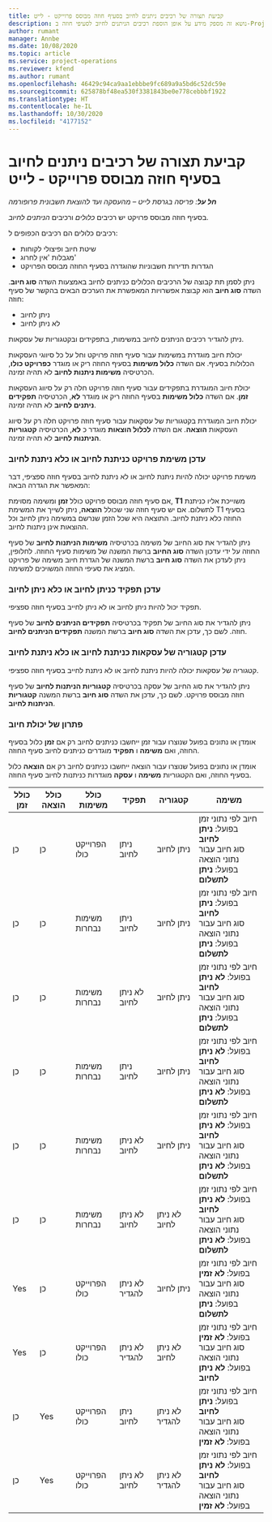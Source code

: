```yaml
---
title: קביעת תצורה של רכיבים ניתנים לחיוב בסעיף חוזה מבוסס פרוייקט - לייט
description: נושא זה מספק מידע על אופן הוספת רכיבים הניתנים לחיוב לסעיפי חוזה ב-Project Operations.
author: rumant
manager: Annbe
ms.date: 10/08/2020
ms.topic: article
ms.service: project-operations
ms.reviewer: kfend
ms.author: rumant
ms.openlocfilehash: 46429c94ca9aa1ebbbe9fc689a9a5bd6c52dc59e
ms.sourcegitcommit: 625878bf48ea530f3381843be0e778cebbbf1922
ms.translationtype: HT
ms.contentlocale: he-IL
ms.lasthandoff: 10/30/2020
ms.locfileid: "4177152"
---
```

# <a name="configure-chargeable-components-of-a-project-based-contract-line---lite"></a>קביעת תצורה של רכיבים ניתנים לחיוב בסעיף חוזה מבוסס פרוייקט - לייט

_**חל על**: פריסה בגרסת לייט – מהעסקה ועד להוצאת חשבונית פרופורמה_

בסעיף חוזה מבוסס פרויקט יש רכיבים *כלולים* ורכיבים *הניתנים לחיוב*.

רכיבים כלולים הם רכיבים הכפופים ל:

  - שיטת חיוב ופיצולי לקוחות
  - מגבלות 'אין לחרוג' 
  - הגדרות תדירות חשבוניות שהוגדרה בסעיף החוזה מבוסס הפרויקט

ניתן לסמן תת קבוצה של הרכיבים הכלולים כניתנים לחיוב באמצעות השדה **סוג חיוב**. השדה **סוג חיוב** הוא קבוצת אפשרויות המאפשרת את הערכים הבאים בהקשר של סעיף חוזה:

  - ניתן לחיוב
  - לא ניתן לחיוב

ניתן להגדיר רכיבים הניתנים לחיוב במשימות, בתפקידים ובקטגוריות של עסקאות.

יכולת חיוב מוגדרת במשימות עבור סעיף חוזה פרויקט וחל על כל סיווגי העסקאות הכלולות בסעיף. אם השדה **כלול משימות** בסעיף החוזה ריק או מוגדר **כפרויקט כולו**, הכרטיסיה **משימות ניתנות לחיוב** לא תהיה זמינה.

יכולת חיוב המוגדרת בתפקידים עבור סעיף חוזה פרויקט חלה רק על סיווג העסקאות **זמן**. אם השדה **כלול משימות** בסעיף החוזה ריק או מוגדר **לא**, הכרטיסיה **תפקידים ניתנים לחיוב** לא תהיה זמינה.

יכולת חיוב המוגדרת בקטגוריות של עסקאות עבור סעיף חוזה פרויקט חלה רק על סיווג העסקאות **הוצאה**. אם השדה **לכלול הוצאות** מוגדר כ **לא**, הכרטיסיה **קטגוריות הניתנות לחיוב** לא תהיה זמינה.

### <a name="update-a-project-task-as-chargeable-or-non-chargeable"></a>עדכן משימת פרויקט כניתנת לחיוב או כלא ניתנת לחיוב

משימת פרויקט יכולה להיות ניתנת לחיוב או לא ניתנת לחיוב בסעיף חוזה ספציפי, דבר המאפשר את הגדרה הבאה:

אם סעיף חוזה מבוסס פרויקט כולל **זמן** ומשימה מסוימת, **T1** משוייכת אליו כניתנת לתשלום. אם יש סעיף חוזה שני שכולל **הוצאה**, ניתן לשייך את המשימת T1 בסעיף החוזה כלא ניתנת לחיוב. התוצאה היא שכל הזמן שנרשם במשימה ניתן לחיוב וכל ההוצאות אינן ניתנות לחיוב.

ניתן להגדיר את סוג החיוב של משימה בכרטיסיה **משימות הניתנות לחיוב** של סעיף החוזה על ידי עדכון השדה **סוג החיוב** ברשת המשנה של משימות סעיף החוזה. לחלופין, ניתן לעדכן את השדה **סוג חיוב** ברשת המשנה של הגדרת חיוב משימה של פרויקט המציג את סעיפי החוזה המשויכים למשימה.

### <a name="update-a-role-as-chargeable-or-non-chargeable"></a>עדכן תפקיד כניתן לחיוב או כלא ניתן לחיוב

תפקיד יכול להיות ניתן לחיוב או לא ניתן לחייב בסעיף חוזה ספציפי.

ניתן להגדיר את סוג החיוב של תפקיד בכרטיסיה **תפקידים הניתנים לחיוב** של סעיף חוזה. לשם כך, עדכן את השדה **סוג חיוב** ברשת המשנה **תפקידים הניתנים לחיוב**.

### <a name="update-a-transaction-category-as-chargeable-or-non-chargeable"></a>עדכן קטגוריה של עסקאות כניתנת לחיוב או כלא ניתנת לחיוב

קטגוריה של עסקאות יכולה להיות ניתנת לחיוב או לא ניתנת לחייב בסעיף חוזה ספציפי.

ניתן להגדיר את סוג החיוב של עסקה בכרטיסיה **קטגוריות הניתנות לחיוב** של סעיף חוזה מבוסס פרויקט. לשם כך, עדכן את השדה **סוג חיוב** ברשת המשנה **קטגוריות הניתנות לחיוב**.

### <a name="resolve-chargeability"></a>פתרון של יכולת חיוב

אומדן או נתונים בפועל שנוצרו עבור זמן ייחשבו כניתנים לחיוב רק אם **זמן** כלול בסעיף החוזה, ואם **משימה** ו **תפקיד** מוגדרים כניתנים לחיוב סעיף החוזה.

אומדן או נתונים בפועל שנוצרו עבור הוצאה ייחשבו כניתנים לחיוב רק אם **הוצאה** כלול בסעיף החוזה, ואם הקטגוריות **משימה** ו **עסקה** מוגדרות כניתנות לחיוב סעיף החוזה.


| כולל זמן | כולל הוצאה | כולל משימות | תפקיד           | קטגוריה       | משימה                                                                                                      |
|---------------|------------------|----------------|----------------|----------------|-----------------------------------------------------------------------------------------------------------|
| ‏‏כן           | ‏‏כן              | הפרוייקט כולו | ניתן לחיוב     | ניתן לחיוב     | חיוב לפי נתוני זמן בפועל: **ניתן לחיוב** </br> סוג חיוב עבור נתוני הוצאה בפועל: **ניתן לתשלום**           |
| ‏‏כן           | ‏‏כן              | משימות נבחרות | ניתן לחיוב     | ניתן לחיוב     | חיוב לפי נתוני זמן בפועל: **ניתן לחיוב** </br> סוג חיוב עבור נתוני הוצאה בפועל: **ניתן לתשלום**           |
| ‏‏כן           | ‏‏כן              | משימות נבחרות | לא ניתן לחיוב | ניתן לחיוב     | חיוב לפי נתוני זמן בפועל: **לא ניתן לחיוב** </br> סוג חיוב עבור נתוני הוצאה בפועל: **ניתן לתשלום**       |
| ‏‏כן           | ‏‏כן              | משימות נבחרות | ניתן לחיוב     | ניתן לחיוב     | חיוב לפי נתוני זמן בפועל: **לא ניתן לחיוב** </br> סוג חיוב עבור נתוני הוצאה בפועל: **לא ניתן לתשלום** |
| ‏‏כן           | ‏‏כן              | משימות נבחרות | לא ניתן לחיוב | ניתן לחיוב     | חיוב לפי נתוני זמן בפועל: **לא ניתן לחיוב** </br> סוג חיוב עבור נתוני הוצאה בפועל: **לא ניתן לתשלום** |
| ‏‏כן           | ‏‏כן              | משימות נבחרות | לא ניתן לחיוב | לא ניתן לחיוב | חיוב לפי נתוני זמן בפועל: **לא ניתן לחיוב** </br> סוג חיוב עבור נתוני הוצאה בפועל: **לא ניתן לתשלום** |
| Yes            | ‏‏כן              | הפרוייקט כולו | לא ניתן להגדיר   | ניתן לחיוב     | חיוב לפי נתוני זמן בפועל: **לא זמין**</br>סוג חיוב עבור נתוני הוצאה בפועל: **ניתן לתשלום**          |
| Yes            | ‏‏כן              | הפרוייקט כולו | לא ניתן להגדיר   | לא ניתן לחיוב | חיוב לפי נתוני זמן בפועל: **לא זמין**</br> סוג חיוב עבור נתוני הוצאה בפועל: **לא ניתן לחיוב**     |
| ‏‏כן           | Yes               | הפרוייקט כולו | ניתן לחיוב     | לא ניתן להגדיר   | חיוב לפי נתוני זמן בפועל: **ניתן לחיוב** </br> סוג חיוב עבור נתוני הוצאה בפועל: **לא זמין**        |
| ‏‏כן           | Yes               | הפרוייקט כולו | לא ניתן לחיוב | לא ניתן להגדיר   | חיוב לפי נתוני זמן בפועל: **לא ניתן לחיוב** </br>סוג חיוב עבור נתוני הוצאה בפועל: **לא זמין**   |
